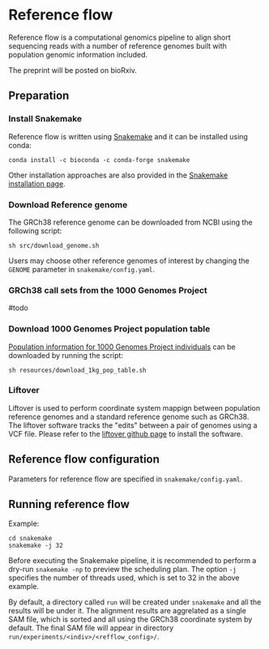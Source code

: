 # Reference flow

Reference flow is a computational genomics pipeline to align short sequencing 
reads with a number of reference genomes built with population genomic information included.

The preprint will be posted on bioRxiv.


## Preparation

### Install Snakemake

Reference flow is written using [Snakemake](https://snakemake.readthedocs.io/en/stable/index.html) and it can be installed using conda:

```
conda install -c bioconda -c conda-forge snakemake
```

Other installation approaches are also provided in the [Snakemake installation page](https://snakemake.readthedocs.io/en/stable/getting_started/installation.html).

### Download Reference genome

The GRCh38 reference genome can be downloaded from NCBI using the following script:

```
sh src/download_genome.sh
```

Users may choose other reference genomes of interest by changing the `GENOME` parameter in `snakemake/config.yaml`.

### GRCh38 call sets from the 1000 Genomes Project

#todo

### Download 1000 Genomes Project population table

[Population information for 1000 Genomes Project individuals](https://www.internationalgenome.org/faq/which-samples-are-you-sequencing/) can be downloaded by running the script:

```
sh resources/download_1kg_pop_table.sh
```

### Liftover

Liftover is used to perform coordinate system mappign between population reference genomes and a standard reference genome such as GRCh38. 
The liftover software tracks the "edits" between a pair of genomes using a VCF file.
Please refer to the [liftover github page](https://github.com/alshai/liftover) to install the software.

## Reference flow configuration

Parameters for reference flow are specified in `snakemake/config.yaml`.

## Running reference flow

Example:

```
cd snakemake
snakemake -j 32
```

Before executing the Snakemake pipeline, it is recommended to perform a dry-run `snakemake -np` to preview the scheduling plan. The option `-j` specifies the number of threads used, which is set to 32 in the above example.

By default, a directory called `run` will be created under `snakemake` and all the results will be under it. 
The alignment results are aggrelated as a single SAM file, which is sorted and all using the GRCh38 coordinate system by default.
The final SAM file will appear in directory `run/experiments/<indiv>/<refflow_config>/`.

